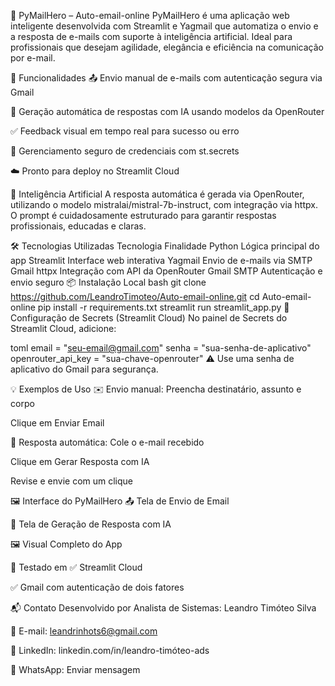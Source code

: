 📧 PyMailHero – Auto-email-online
PyMailHero é uma aplicação web inteligente desenvolvida com Streamlit e Yagmail que automatiza o envio e a resposta de e-mails com suporte à inteligência artificial. Ideal para profissionais que desejam agilidade, elegância e eficiência na comunicação por e-mail.

🚀 Funcionalidades
📤 Envio manual de e-mails com autenticação segura via Gmail

🤖 Geração automática de respostas com IA usando modelos da OpenRouter

✅ Feedback visual em tempo real para sucesso ou erro

🔐 Gerenciamento seguro de credenciais com st.secrets

☁️ Pronto para deploy no Streamlit Cloud

🧠 Inteligência Artificial
A resposta automática é gerada via OpenRouter, utilizando o modelo mistralai/mistral-7b-instruct, com integração via httpx. O prompt é cuidadosamente estruturado para garantir respostas profissionais, educadas e claras.

🛠️ Tecnologias Utilizadas
Tecnologia	Finalidade
Python	Lógica principal do app
Streamlit	Interface web interativa
Yagmail	Envio de e-mails via SMTP Gmail
httpx	Integração com API da OpenRouter
Gmail SMTP	Autenticação e envio seguro
📦 Instalação Local
bash
git clone https://github.com/LeandroTimoteo/Auto-email-online.git
cd Auto-email-online
pip install -r requirements.txt
streamlit run streamlit_app.py
🔐 Configuração de Secrets (Streamlit Cloud)
No painel de Secrets do Streamlit Cloud, adicione:

toml
email = "seu-email@gmail.com"
senha = "sua-senha-de-aplicativo"
openrouter_api_key = "sua-chave-openrouter"
⚠️ Use uma senha de aplicativo do Gmail para segurança.

💡 Exemplos de Uso
✉️ Envio manual:
Preencha destinatário, assunto e corpo

Clique em Enviar Email

🤖 Resposta automática:
Cole o e-mail recebido

Clique em Gerar Resposta com IA

Revise e envie com um clique

🖼️ Interface do PyMailHero
📤 Tela de Envio de Email

🤖 Tela de Geração de Resposta com IA

🖼️ Visual Completo do App

🧪 Testado em
✅ Streamlit Cloud

✅ Gmail com autenticação de dois fatores

📬 Contato
Desenvolvido por Analista de Sistemas: Leandro Timóteo Silva

📧 E-mail: leandrinhots6@gmail.com

💼 LinkedIn: linkedin.com/in/leandro-timóteo-ads

📱 WhatsApp: Enviar mensagem